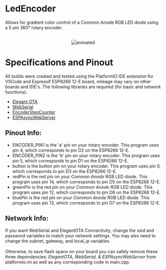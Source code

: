 # LedEncoder
Allows for gradient color control of a Common Anode RGB LED diode using a 5 pin 360° rotary encoder.    <br><br>    
<p align="center">
  <img src="demo.gif" alt="animated" />
</p>        

# Specifications and Pinout
All builds were created and tested using the PlatformIO IDE extension for VSCode and Espressif ESP8266 12-E board, mileage may vary on other boards and IDE's.
The following libraries are required (for basic and network functions):
* [Elegant OTA](https://github.com/ayushsharma82/ElegantOTA)
* [WebSerial](https://github.com/ayushsharma82/WebSerial)
* [EncoderStepCounter](https://github.com/M-Reimer/EncoderStepCounter)
* [ESPAsyncWebServer](https://github.com/me-no-dev/ESPAsyncWebServer)
## Pinout Info:
* ENCODER_PIN1 is the 'a' pin on your rotary encoder. This program uses pin 4, which corresponds to pin D2 on the ESP8266 12-E.
* ENCODER_PIN2 is the 'b' pin on your rotary encoder. This program uses pin 5, which corresponds to pin D1 on the ESP8266 12-E.
* button is the button pin on your rotary encoder. This program uses pin 0, which corresponds to pin D3 on the ESP8266 12-E.
* redPin is the red pin on your _Common Anode_ RGB LED diode. This program uses pin 14, which corresponds to pin D5 on the ESP8266 12-E.
* greenPin is the red pin on your _Common Anode_ RGB LED diode. This program uses pin 12, which corresponds to pin D6 on the ESP8266 12-E.
* bluePin is the red pin on your _Common Anode_ RGB LED diode. This program uses pin 13, which corresponds to pin D7 on the ESP8266 12-E.
## Network Info:
If you want WebSerial and ElegantOTA Connectivity, change the ssid and password variables to match your network settings. You may also need to change the subnet, gateway, and local_ip variables.    <br>    
Otherwise, to save flash space on your board you can safely remove these three dependencies: _ElegantOTA, WebSerial, & ESPAsyncWebServer_ from platformio.ini as well as any corresponding code in main.cpp.
